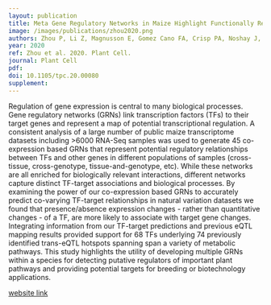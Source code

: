 ```yaml
---
layout: publication
title: Meta Gene Regulatory Networks in Maize Highlight Functionally Relevant Regulatory Interactions
image: /images/publications/zhou2020.png
authors: Zhou P, Li Z, Magnusson E, Gomez Cano FA, Crisp PA, Noshay J, Grotewold E, Hirsch C, Briggs SP, Springer NM
year: 2020
ref: Zhou et al. 2020. Plant Cell.
journal: Plant Cell
pdf: 
doi: 10.1105/tpc.20.00080
supplement: 
---
```


Regulation of gene expression is central to many biological processes. Gene regulatory networks (GRNs) link transcription factors (TFs) to their target genes and represent a map of potential transcriptional regulation. A consistent analysis of a large number of public maize transcriptome datasets including &gt;6000 RNA-Seq samples was used to generate 45 co-expression based GRNs that represent potential regulatory relationships between TFs and other genes in different populations of samples (cross-tissue, cross-genotype, tissue-and-genotype, etc). While these networks are all enriched for biologically relevant interactions, different networks capture distinct TF-target associations and biological processes. By examining the power of our co-expression based GRNs to accurately predict co-varying TF-target relationships in natural variation datasets we found that presence/absence expression changes - rather than quantitative changes - of a TF, are more likely to associate with target gene changes. Integrating information from our TF-target predictions and previous eQTL mapping results provided support for 68 TFs underlying 74 previously identified trans-eQTL hotspots spanning span a variety of metabolic pathways. This study highlights the utility of developing multiple GRNs within a species for detecting putative regulators of important plant pathways and providing potential targets for breeding or biotechnology applications.


[website link](https://maizeumn.github.io/maizeGRN/)

